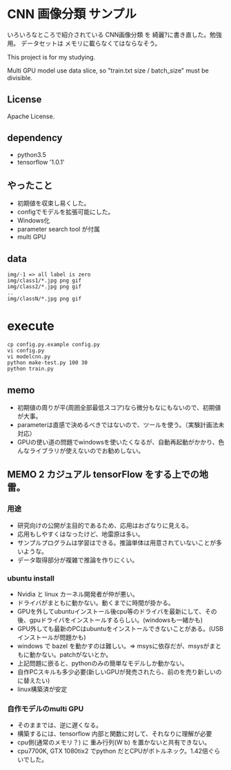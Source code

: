 # CNN 画像分類 サンプル

いろいろなところで紹介されている CNN画像分類 を 綺麗?に書き直した。勉強用。
データセットは メモリに載らなくてはならなそう。

This project is for my studying.

Multi GPU model use data slice, so "train.txt size / batch_size" must be divisible.

## License

Apache License.

## dependency

* python3.5
* tensorflow '1.0.1'

## やったこと

* 初期値を収束し易くした。
* configでモデルを拡張可能にした。
* Windows化
* parameter search tool が付属
* multi GPU

## data

```
img/-1 => all label is zero
img/class1/*.jpg png gif
img/class2/*.jpg png gif
..
img/classN/*.jpg png gif
```

# execute

```
cp config.py.example config.py
vi config.py
vi modelcnn.py
python make-test.py 100 30
python train.py
```

## memo

* 初期値の周りが平(周囲全部最低スコア)なら微分もなにもないので、初期値が大事。
* parameterは直感で決めるべきではないので、ツールを使う。（実験計画法未対応）
* GPUの使い道の問題でwindowsを使いたくなるが、自動再起動がかかり、色んなライブラリが使えないのでお勧めしない。

## MEMO 2 カジュアル tensorFlow をする上での地雷。

### 用途

* 研究向けの公開が主目的であるため、応用はおざなりに見える。
* 応用もしやすくはなったけど、地雷原は多い。
* サンプルプログラムは学習はできる。推論単体は用意されていないことが多いような。
* データ取得部分が複雑で推論を作りにくい。

### ubuntu install

* Nvidia と linux カーネル開発者が仲が悪い。
* ドライバがまともに動かない。動くまでに時間が掛かる。
* GPUを外してubuntuインストール後cpu等のドライバを最新にして、その後、gpuドライバをインストールするらしい。(windowsも一緒かも)
* GPU外しても最新のPCはubuntuをインストールできないことがある。(USB インストールが問題かも)
* windows で bazel を動かすのは難しい。=> msysに依存だが、msysがまともに動かない。patchがないとか。
* 上記問題に嵌ると、pythonのみの簡単なモデルしか動かない。
* 自作PCスキルも多少必要(新しいGPUが発売されたら、前のを売り新しいのに替えたい)
* linux構築済が安定

### 自作モデルのmulti GPU

* そのままでは、逆に遅くなる。
* 構築するには、tensorflow 内部と関数に対して、それなりに理解が必要
* cpu側(通常のメモリ？) に 重み行列(W b) を置かないと共有できない。
* cpu7700K, GTX 1080tix2 でpython だとCPUがボトルネック。1.42倍ぐらいでした。
